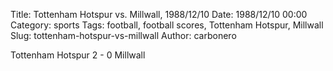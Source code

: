 Title: Tottenham Hotspur vs. Millwall, 1988/12/10
Date: 1988/12/10 00:00
Category: sports
Tags: football, football scores, Tottenham Hotspur, Millwall
Slug: tottenham-hotspur-vs-millwall
Author: carbonero


Tottenham Hotspur 2 - 0 Millwall
